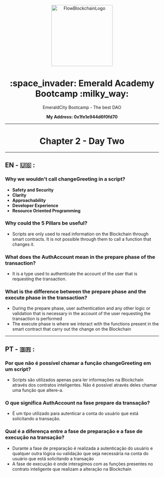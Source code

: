
<div align="center"> 
  <img  width="200" alt="FlowBlockchainLogo" justify-content="center" src="https://cryptologos.cc/logos/flow-flow-logo.png">
  <h1> :space_invader: Emerald Academy Bootcamp :milky_way: </h1>
  <p>EmeraldCity Bootcamp - The best DAO</p>
  <p> <strong> My Address:  0x1fe1e944d6f0fd70 </strong> </p>
</div>

-----------------------------------------------------------------------------------------------------------------------------------------------------------

<h1 align="center"> Chapter 2 -  Day Two </h1>

-----------------------------------------------------------------------------------------------------------------------------------------------------------

<h2> EN - 🇺🇸 :</h2>

<h3> Why we wouldn't call changeGreeting in a script? </h3> 

- <strong>Safety and Security</strong> 
- <strong>Clarity</strong>
- <strong>Approachability</strong>
- <strong>Developer Experience</strong>
- <strong>Resource Oriented Programming</strong>

<h3> Why could the 5 Pillars be useful? </h3> 

- Scripts are only used to read information on the Blockchain through smart contracts. It is not possible through them to call a function that changes it.

<h3> What does the AuthAccount mean in the prepare phase of the transaction? </h3> 

- It is a type used to authenticate the account of the user that is requesting the transaction.

<h3> What is the difference between the prepare phase and the execute phase in the transaction? </h3> 

- During the prepare phase, user authentication and any other logic or validation that is necessary in the account of the user requesting the transaction is performed
- The execute phase is where we interact with the functions present in the smart contract that carry out the change on the Blockchain




-----------------------------------------------------------------------------------------------------------------------------------------------------------

<h2> PT - 🇧🇷 : </h2>

<h3> Por que não é possível chamar a função changeGreeting em um script? </h3> 

- Scripts são utilizados apenas para ler informações na Blockchain através dos contratos inteligentes. Não é possível através deles chamar uma função que altere-a.

<h3> O que significa AuthAccount na fase prepare da transação? </h3>

- É um tipo utilizado para autenticar a conta do usuário que está solicitando a transação.

<h3> Qual é a diferença entre a fase de preparação e a fase de execução na transação? </h3>

- Durante a fase de preparação é realizada a autenticação do usuário e qualquer outra lógica ou validação que seja necessária na conta do usuário que está solicitando a transação
- A fase de execução é onde interagimos com as funções presentes no contrato inteligente que realizam a alteração na Blockchain
